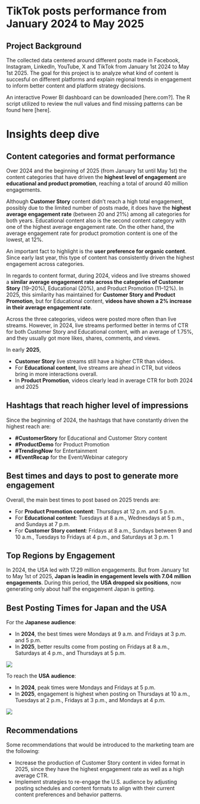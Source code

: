 # TikTok posts performance from January 2024 to May 2025 

## Project Background
The collected data centered around different posts made in Facebook, Instagram, LinkedIn, YouTube, X and TikTok from January 1st 2024 to May 1st 2025. The goal for this project is to analyze what kind of content is succesful on different platforms and explain regional trends in engagement to inform better content and platform strategy decisions.

An interactive Power BI dashboard can be downloaded [here.com?].
The R script utilized to review the null values and find missing patterns can be found here [here].

# Insights deep dive

## Content categories and format performance
Over 2024 and the beginning of 2025 (from January 1st until May 1st) the content categories that have driven the **highest level of engagement** are **educational and product promotion**, reaching a total of around 40 million engagements. 

Although **Customer Story** content didn’t reach a high total engagement, possibly due to the limited number of posts made, it does have the **highest average engagement rate** (between 20 and 21%) among all categories for both years. Educational content also is the second content category with one of the highest average engagement rate. On the other hand, the average engagement rate for product promotion content is one of the lowest, at 12%.

An important fact to highlight is the **user preference for organic content**. Since early last year, this type of content has consistently driven the highest engagement across categories.

In regards to content format, during 2024, videos and live streams showed a **similar average engagement rate across the categories of Customer Story** (19–20%), Educational (20%), and Product Promotion (11–12%). In 2025, this similarity has maintained for **Customer Story and Product Promotion**, but for Educational content, **videos have shown a 2% increase in their average engagement rate**.

Across the three categories, videos were posted more often than live streams. However, in 2024, live streams performed better in terms of CTR for both Customer Story and Educational content, with an average of 1.75%, and they usually got more likes, shares, comments, and views. 

In early **2025**, 
-	**Customer Story** live streams still have a higher CTR than videos.
-	For **Educational content**, live streams are ahead in CTR, but videos bring in more interactions overall.
-	In **Product Promotion**, videos clearly lead in average CTR for both 2024 and 2025

## Hashtags that reach higher level of impressions
Since the beginning of 2024, the hashtags that have constantly driven the highest reach are:
-	**#CustomerStory** for Educational and Customer Story content
-	**#ProductDemo** for Product Promotion
-	**#TrendingNow** for Entertainment
-	**#EventRecap** for the Event/Webinar category
  
## Best times and days to post to generate more engagement
Overall, the main best times to post based on 2025 trends are:
-	For **Product Promotion content**: Thursdays at 12 p.m. and 5 p.m.
-	For **Educational content**: Tuesdays at 8 a.m., Wednesdays at 5 p.m., and Sundays at 7 p.m.
-	For **Customer Story content**: Fridays at 8 a.m., Sundays between 9 and 10 a.m., Tuesdays to Fridays at 4 p.m., and Saturdays at 3 p.m.
1[](https://github.com/kimberlyolivos/Social-Media-Post-Performance-2024-25/blob/main/data_viz/product_promotion_posting_times.png)
  
## Top Regions by Engagement
In 2024, the USA led with 17.29 million engagements. But from January 1st to May 1st of 2025, **Japan is leadin in engagement levels with 7.04 million engagements**. During this period, the **USA dropped six positions**, now generating only about half the engagement Japan is getting.

## Best Posting Times for Japan and the USA
For the **Japanese audience**:
-	In **2024**, the best times were Mondays at 9 a.m. and Fridays at 3 p.m. and 5 p.m.
-	In **2025**, better results come from posting on Fridays at 8 a.m., Saturdays at 4 p.m., and Thursdays at 5 p.m.
  
![](https://github.com/kimberlyolivos/Social-Media-Post-Performance-2024-25/blob/main/data_viz/japan_2025_posting_times.png)

To reach the **USA audience**:
-	In **2024**, peak times were Mondays and Fridays at 5 p.m.
-	In **2025**, engagement is highest when posting on Thursdays at 10 a.m., Tuesdays at 2 p.m., Fridays at 3 p.m., and Mondays at 4 p.m.
  
![](https://github.com/kimberlyolivos/Social-Media-Post-Performance-2024-25/blob/main/data_viz/usa_2025_posting_times.png)

## Recommendations
Some recommendations that would be introduced to the marketing team are the following:
-	Increase the production of Customer Story content in video format in 2025, since they have the highest engagement rate as well as a high average CTR.
-	Implement strategies to re-engage the U.S. audience by adjusting posting schedules and content formats to align with their current content preferences and behavior patterns.


